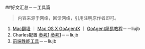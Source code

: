 
##好文汇总－－工具篇

> 内容来源于网络，回馈网络，引用注明原作者即可。

1. [Mac翻墙](http://www.zhihu.com/question/20468963) ｜ [Mac OS X GoAgentX](https://github.com/ohdarling/GoAgentX) ｜ [GoAgent简易教程](http://jianshu.io/p/0a84b8cbd27b)－－liujb
2. Charles配置 [参考1](http://www.36ria.com/6278) [参考1](http://www.36ria.com/6278)－－liujb
3. [前端性能工具](http://blog.csdn.net/hualusiyu/article/details/10585359)－－liujb